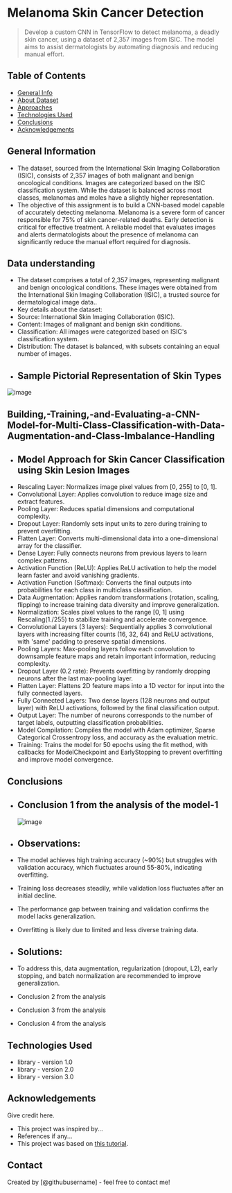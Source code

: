 # Melanoma Skin Cancer Detection
> Develop a custom CNN in TensorFlow to detect melanoma, a deadly skin cancer, using a dataset of 2,357 images from ISIC. The model aims to assist dermatologists by automating diagnosis and reducing manual effort.


## Table of Contents
* [General Info](#general-information)
* [About Dataset](#Data-understanding)
* [Approaches](#Building,-Training,-and-Evaluating-a-CNN-Model-for-Multi-Class-Classification-with-Data-Augmentation-and-Class-Imbalance-Handling)
* [Technologies Used](#technologies-used)
* [Conclusions](#conclusions)
* [Acknowledgements](#acknowledgements)

<!-- You can include any other section that is pertinent to your problem -->

## General Information
- The dataset, sourced from the International Skin Imaging Collaboration (ISIC), consists of 2,357 images of both malignant and benign oncological conditions. Images are categorized based on the ISIC classification system. While the dataset is balanced across most classes, melanomas and moles have a slightly higher representation.
- The objective of this assignment is to build a CNN-based model capable of accurately detecting melanoma. Melanoma is a severe form of cancer responsible for 75% of skin cancer-related deaths. Early detection is critical for effective treatment. A reliable model that evaluates images and alerts dermatologists about the presence of melanoma can significantly reduce the manual effort required for diagnosis.
<!-- You don't have to answer all the questions - just the ones relevant to your project. -->
## Data understanding
- The dataset comprises a total of 2,357 images, representing malignant and benign oncological conditions. These images were obtained from the International Skin Imaging Collaboration (ISIC), a trusted source for dermatological image data..
- Key details about the dataset:
-   Source: International Skin Imaging Collaboration (ISIC).
-   Content: Images of malignant and benign skin conditions.
-   Classification: All images were categorized based on ISIC's classification system.
-   Distribution: The dataset is balanced, with subsets containing an equal number of images.
-   ## Sample Pictorial Representation of Skin Types
  ![image](https://github.com/user-attachments/assets/704bbadf-198a-40a2-a3fe-098cb0afc2e2)
## Building,-Training,-and-Evaluating-a-CNN-Model-for-Multi-Class-Classification-with-Data-Augmentation-and-Class-Imbalance-Handling
- ## Model Approach for Skin Cancer Classification using Skin Lesion Images
- Rescaling Layer: Normalizes image pixel values from [0, 255] to [0, 1].
- Convolutional Layer: Applies convolution to reduce image size and extract features.
- Pooling Layer: Reduces spatial dimensions and computational complexity.
- Dropout Layer: Randomly sets input units to zero during training to prevent overfitting.
- Flatten Layer: Converts multi-dimensional data into a one-dimensional array for the classifier.
- Dense Layer: Fully connects neurons from previous layers to learn complex patterns.
- Activation Function (ReLU): Applies ReLU activation to help the model learn faster and avoid vanishing gradients.
- Activation Function (Softmax): Converts the final outputs into probabilities for each class in multiclass classification.
- Data Augmentation: Applies random transformations (rotation, scaling, flipping) to increase training data diversity and improve generalization.
- Normalization: Scales pixel values to the range [0, 1] using Rescaling(1./255) to stabilize training and accelerate convergence.
- Convolutional Layers (3 layers): Sequentially applies 3 convolutional layers with increasing filter counts (16, 32, 64) and ReLU activations, with 'same' padding to preserve spatial dimensions.
- Pooling Layers: Max-pooling layers follow each convolution to downsample feature maps and retain important information, reducing complexity.
- Dropout Layer (0.2 rate): Prevents overfitting by randomly dropping neurons after the last max-pooling layer.
- Flatten Layer: Flattens 2D feature maps into a 1D vector for input into the fully connected layers.
- Fully Connected Layers: Two dense layers (128 neurons and output layer) with ReLU activations, followed by the final classification output.
- Output Layer: The number of neurons corresponds to the number of target labels, outputting classification probabilities.
- Model Compilation: Compiles the model with Adam optimizer, Sparse Categorical Crossentropy loss, and accuracy as the evaluation metric.
- Training: Trains the model for 50 epochs using the fit method, with callbacks for ModelCheckpoint and EarlyStopping to prevent overfitting and improve model convergence.

## Conclusions
- ## Conclusion 1 from the analysis of the model-1
  ![image](https://github.com/user-attachments/assets/24a4f3b4-8d27-49b5-8a54-848717853ce3)
- ## Observations:
-   The model achieves high training accuracy (~90%) but struggles with validation accuracy, which fluctuates around 55-80%, indicating overfitting.
-   Training loss decreases steadily, while validation loss fluctuates after an initial decline.
-   The performance gap between training and validation confirms the model lacks generalization.
-   Overfitting is likely due to limited and less diverse training data.
- ## Solutions:
-   To address this, data augmentation, regularization (dropout, L2), early stopping, and batch normalization are recommended to improve generalization.
  
- Conclusion 2 from the analysis
- Conclusion 3 from the analysis
- Conclusion 4 from the analysis

<!-- You don't have to answer all the questions - just the ones relevant to your project. -->


## Technologies Used
- library - version 1.0
- library - version 2.0
- library - version 3.0

<!-- As the libraries versions keep on changing, it is recommended to mention the version of library used in this project -->

## Acknowledgements
Give credit here.
- This project was inspired by...
- References if any...
- This project was based on [this tutorial](https://www.example.com).


## Contact
Created by [@githubusername] - feel free to contact me!


<!-- Optional -->
<!-- ## License -->
<!-- This project is open source and available under the [... License](). -->

<!-- You don't have to include all sections - just the one's relevant to your project -->
